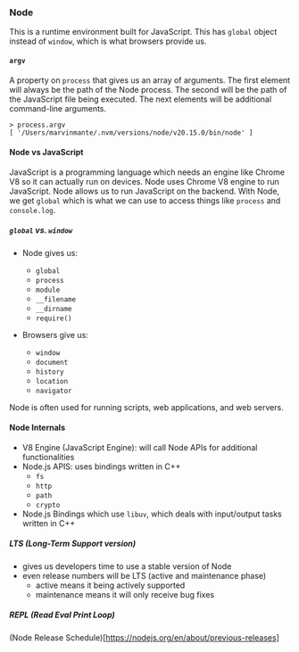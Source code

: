 ### Node

This is a runtime environment built for JavaScript.  This has `global` object instead of `window`, which is what browsers provide us.

#### `argv`
A property on `process` that gives us an array of arguments.  The first element will always be the path of the Node process.  The second will be the path of the JavaScript file being executed.  The next elements will be additional command-line arguments.

```
> process.argv
[ '/Users/marvinmante/.nvm/versions/node/v20.15.0/bin/node' ]
```


#### Node vs JavaScript
JavaScript is a programming language which needs an engine like Chrome V8 so it can actually run on devices.  Node uses Chrome V8 engine to run JavaScript.  Node allows us to run JavaScript on the backend.  With Node, we get `global` which is what we can use to access things like `process` and `console.log`.

##### `global` vs. `window`
- Node gives us:
    - `global`
    - `process` 
    - `module` 
    - `__filename`
    - `__dirname`
    - `require()`

- Browsers give us:
    - `window`
    - `document`
    - `history`
    - `location`
    - `navigator`
    
Node is often used for running scripts, web applications, and web servers.

#### Node Internals
- V8 Engine (JavaScript Engine): will call Node APIs for additional functionalities
- Node.js APIS: uses bindings written in C++
    - `fs` 
    - `http`
    - `path`
    - `crypto`
- Node.js Bindings which use `libuv`, which deals with input/output tasks written in C++


##### LTS (Long-Term Support version)
- gives us developers time to use a stable version of Node
- even release numbers will be LTS (active and maintenance phase)
    - active means it being actively supported
    - maintenance means it will only receive bug fixes

##### REPL (Read Eval Print Loop)

(Node Release Schedule)[https://nodejs.org/en/about/previous-releases]